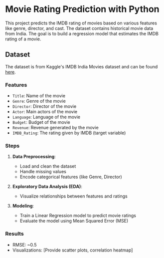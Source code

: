 # Movie Rating Prediction with Python

This project predicts the IMDB rating of movies based on various features like genre, director, and cast. The dataset contains historical movie data from India. The goal is to build a regression model that estimates the IMDB rating of a movie.

## Dataset
The dataset is from Kaggle's IMDB India Movies dataset and can be found [here](https://www.kaggle.com/datasets/adrianmcmahon/imdb-india-movies).

### Features
- `Title`: Name of the movie
- `Genre`: Genre of the movie
- `Director`: Director of the movie
- `Actor`: Main actors of the movie
- `Language`: Language of the movie
- `Budget`: Budget of the movie
- `Revenue`: Revenue generated by the movie
- `IMDB_Rating`: The rating given by IMDB (target variable)

### Steps
1. **Data Preprocessing**:
   - Load and clean the dataset
   - Handle missing values
   - Encode categorical features (like Genre, Director)

2. **Exploratory Data Analysis (EDA)**:
   - Visualize relationships between features and ratings

3. **Modeling**:
   - Train a Linear Regression model to predict movie ratings
   - Evaluate the model using Mean Squared Error (MSE)

### Results
- RMSE: ~0.5
- Visualizations: [Provide scatter plots, correlation heatmap]


